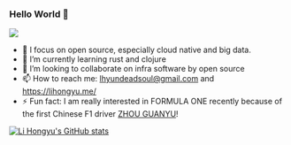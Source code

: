 ### Hello World 👋
<img src="https://visitor-badge.glitch.me/badge?page_id=lhyundeadsoul" />


<!--
**lhyundeadsoul/lhyundeadsoul** is a ✨ _special_ ✨ repository because its `README.md` (this file) appears on your GitHub profile.

Here are some ideas to get you started:
-->

- 🔭 I focus on open source, especially cloud native and big data.
- 🌱 I’m currently learning rust and clojure
- 👯 I’m looking to collaborate on infra software by open source
- 📫 How to reach me: lhyundeadsoul@gmail.com and https://lihongyu.me/
- ⚡ Fun fact: I am really interested in FORMULA ONE recently because of the first Chinese F1 driver [ZHOU GUANYU](https://twitter.com/ZhouGuanyu24)!


[![Li Hongyu's GitHub stats](https://github-readme-stats.vercel.app/api?username=lhyundeadsoul&count_private=true&show_icons=true&hide=stars)](https://github.com/lhyundeadsoul/github-readme-stats)

